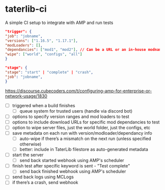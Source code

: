 # taterlib-ci

A simple CI setup to integrate with AMP and run tests

```json
"trigger": {
"job": "jobname",
"versions": ["1.16.5", "1.17.1"],
"modLoaders": [],
"dependancies": ["mod1", "mod2"], // Can be a URL or an in-house modname
"wipe": ["world", "configs", "all"]
}

"stage": {
"stage": "start" | "complete" | "crash",
"job": "jobname",
}
```

https://discourse.cubecoders.com/t/configuring-amp-for-enterprise-or-network-usage/1830

- [ ] triggered when a build finishes
    - [ ] queue system for trusted users (handle via discord bot)
- [ ] options to specify version ranges and mod loaders to test
- [ ] options to include download URLs for specific mod dependancies to test
- [ ] option to wipe server files, just the world folder, just the configs, etc
- [ ] save metadata on each run with version/modloader/dependancy info
    - [ ] auto-wipe if there’s a mismatch on the next run (unless specified otherwise)
    - [ ] better: include in TaterLib filestore as auto-generated metadata
- [ ] start the server
    - [ ] send back started webhook using AMP's scheduler
- [ ] finish test after specific keyword is sent - "Test complete"
    - [ ] send back finished webhook using AMP's scheduler
- [ ] send back logs using MCLogs
- [ ] if there’s a crash, send webhook

